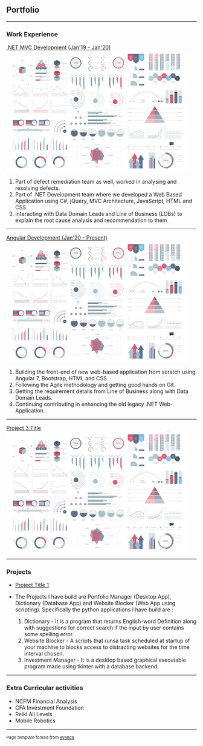 ## Portfolio

---

### Work Experience 

[.NET MVC Development (Jan'19 - Jan'20)](/sample_page)
<img src="images/dummy_thumbnail.jpg?raw=true"/>
1. Part of defect remediation team as well, worked in analysing and resolving defects.
2. Part of .NET Development team where we developed a Web Based Application using C#, jQuery, MVC Architecture, JavaScript, HTML and CSS.
3. Interacting with Data Domain Leads and Line of Business (LOBs) to explain the root cause analysis and recommendation to them

---
[Angular Development (Jan'20 - Present)](/pdf/sample_presentation.pdf)
<img src="images/dummy_thumbnail.jpg?raw=true"/>
1. Building the front-end of new web-based application from scratch using Angular 7, Bootstrap, HTML and CSS.
2. Following the Agile methodology and getting good hands on Git.
3. Getting the requirement details from Line of Business along with Data Domain Leads.
4. Continuing contributing in enhancing the old legacy .NET Web-Application.

---
[Project 3 Title](http://example.com/)
<img src="images/dummy_thumbnail.jpg?raw=true"/>

---

### Projects

- [Project Title 1]("http:\\example.com")
- The Projects I have build are Portfolio Manager (Desktop App), Dictionary (Database App) and Website Blocker (Web App using scripting). Specifically the python applications I have build are :

	1. Dictionary - It is a program that returns English-word Definition along with suggestions for correct search if the input by user contains some spelling error. 
	2. Website Blocker - A scripts that runsa task scheduled at startup of your machine to blocks access to distracting websites for the time interval chosen.
	3. Investment Manager - It is a desktop based graphical executable program made using tkinter with a database backend.

---

### Extra Curricular activities

- NCFM Financial Analysis
- CFA Investment Foundation
- Reiki All Levels
- Mobile Robotics

---
<p style="font-size:11px">Page template forked from <a href="https://github.com/evanca/quick-portfolio">evanca</a></p>
<!-- Remove above link if you don't want to attibute -->

